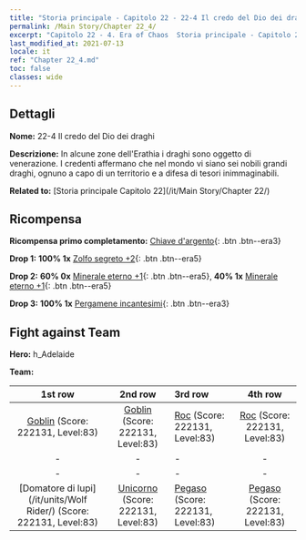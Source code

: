 ```yaml
---
title: "Storia principale - Capitolo 22 - 22-4 Il credo del Dio dei draghi"
permalink: /Main Story/Chapter 22_4/
excerpt: "Capitolo 22 - 4. Era of Chaos  Storia principale - Capitolo 22_4. 22-4 Il credo del Dio dei draghi"
last_modified_at: 2021-07-13
locale: it
ref: "Chapter 22_4.md"
toc: false
classes: wide
---
```


## Dettagli

 **Nome:** 22-4 Il credo del Dio dei draghi

 **Descrizione:** In alcune zone dell'Erathia i draghi sono oggetto di venerazione. I credenti affermano che nel mondo vi siano sei nobili grandi draghi, ognuno a capo di un territorio e a difesa di tesori inimmaginabili.

 **Related to:** [Storia principale Capitolo 22](/it/Main Story/Chapter 22/)

## Ricompensa

 **Ricompensa primo completamento:** [Chiave d'argento](/ItemsIT/con_693/){: .btn .btn--era3}

 **Drop 1:** **100% 1x** [Zolfo segreto +2](/ItemsIT/mat_78/){: .btn .btn--era5}

 **Drop 2:** **60% 0x** [Minerale eterno +1](/ItemsIT/mat_68/){: .btn .btn--era5}, **40% 1x** [Minerale eterno +1](/ItemsIT/mat_68/){: .btn .btn--era5}

 **Drop 3:** **100% 1x** [Pergamene incantesimi](/ItemsIT/con_694/){: .btn .btn--era3}


## Fight against Team
 **Hero:** h_Adelaide

 **Team:**


  | 1st row | 2nd row | 3rd row | 4th row |
  |:----:|:----:|:----|:----:|
  | [Goblin](/it/units/Goblin/) (Score: 222131, Level:83)  | [Goblin](/it/units/Goblin/) (Score: 222131, Level:83)  | [Roc](/it/units/Roc/) (Score: 222131, Level:83)  | [Roc](/it/units/Roc/) (Score: 222131, Level:83)  |
  | - | - | - | - |
  | - | - | - | - |
  | [Domatore di lupi](/it/units/Wolf Rider/) (Score: 222131, Level:83)  | [Unicorno](/it/units/Unicorn/) (Score: 222131, Level:83)  | [Pegaso](/it/units/Pegasus/) (Score: 222131, Level:83)  | [Pegaso](/it/units/Pegasus/) (Score: 222131, Level:83)  |


